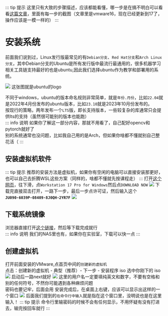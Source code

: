 ::: tip 提示
这里只有大致的步骤描述，应该都能看懂，哪一步是在搞不明白可以看看[这篇文章](https://juejin.cn/post/7122273969520001061)，里面有每一步的截图（文章里是vmware16，现在已经更新到17了，操作应该是一模一样的）
:::

# 安装系统
前面我们说到过，Linux发行版最常见的有`Debian分支`、`Red Hat分支`和`Arch Linux分支`，其中Debian分支的Ubuntu是所有发行版中最流行最通用的，很多机器学习相关工具链支持最好的也是ubuntu,因此我们选择ubuntu作为教学和部署用的系统。   

![](/ubuntu.png)
这张图就是ubuntu的logo  

不同于windows，ubuntu的版本命名规则非常简单，就是`年份.月份`，比如`22.04`就是2022年4月份发布的ubuntu版本，比如`23.10`就是2023年10月份发布的。  
按现行的策略，两年发布一个`LTS`版，即长支持版本，一些较复杂的库通常只会提供lts的支持（虽然很可能别的版本也能跑）  
::: info 说明
如果你了解这一部分内容，那就不用看了，自己配好opencv和pytorch就好了  
别的系统通常也没问题，比如我自己用的是Arch，但如果你啥都不懂就别自己整花活（
:::

## 安装虚拟机软件
::: tip 提示
推荐的安装方法是虚拟机，如果你有空闲的电脑可以直接安装那更好，也可以自己去折腾WSL这些方案（同样的，啥都不懂就先按课程走）
:::
打开[这个网页](https://www.vmware.com/products/workstation-pro/workstation-pro-evaluation.html)，往下滑，点`Workstation 17 Pro for Windows`然后点`DOWNLOAD NOW`
![](/Screenshot_20240423_182343.png)
下载完直接双击打开，一路下一步，最后一步点许可证，然后输入这个  
**`JU090-6039P-08409-8J0QH-2YR7F`**
![](/boxcndgDKfTuio3nF0QboemIPHe.png)

## 下载系统镜像
浏览器直接打开[这个链接](http://mirrors.nju.edu.cn/ubuntu-releases/22.04.4/ubuntu-22.04.4-desktop-amd64.iso)，然后等下载完成就行  
::: info 说明
我们的NAS里也有，如果你在实验室，下载可以快一点
:::

## 创建虚拟机
打开前面安装的VMware,点首页中间的`创建新的虚拟机`  
点击：创建新的虚拟机 - 典型（推荐）- 下一步 - 安装程序 iso 选中你刚下的 iso
![](/boxcnGHnjgZvtcBrm0XXitFl4Jg.png)
启动后一路next就好
![](/boxcnLxZnyFN3ohE8zrTwNaCA8e.png)
这里的用户名一定要填纯英文和数字，不要有空格和别的任何符号，不然你可能遇到各种麻烦问题  
密码也要记牢，后面会用
安装完成后，在桌面上右键，应该可以显示出这样的一个窗口
![](/boxcnG6z1VpAYUGMSkSwDBUxEvf.png)
后面我们提到的`在命令行中输入`就是指在这个窗口里，没明说也是在这里输入！
::: tip 提示
命令行里输密码的时候不会有任何显示，不用怀疑有没有打进去，输完按回车就行
:::
